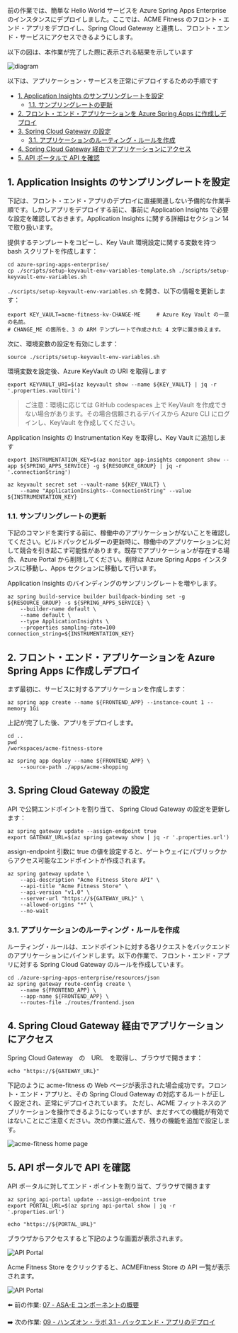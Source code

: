 前の作業では、簡単な Hello World サービスを Azure Spring Apps Enterprise のインスタンスにデプロイしました。ここでは、ACME Fitness のフロント・エンド・アプリをデプロイし、Spring Cloud Gateway と連携し、フロント・エンド・サービスにアクセスできるようにします。

以下の図は、本作業が完了した際に表示される結果を示しています

![diagram](images/frontend.png)

以下は、アプリケーション・サービスを正常にデプロイするための手順です

- [1. Application Insights のサンプリングレートを設定](#1-configure-sampling-rate-for-application-insights)
  - [1.1. サンプリングレートの更新](#11-update-sampling-rate)
- [2. フロント・エンド・アプリケーションを Azure Spring Apps に作成しデプロイ](#2-create-and-deploy-frontend-application-in-azure-spring-apps)
- [3. Spring Cloud Gateway の設定](#3-configure-spring-cloud-gateway)
  - [3.1. アプリケーションのルーティング・ルールを作成](#31-create--routing-rules-for-the-applications)
- [4. Spring Cloud Gateway 経由でアプリケーションにアクセス](#4-access-the-application-through-spring-cloud-gateway)
- [5. API ポータルで API を確認](#5-explore-the-api-using-api-portal)

## 1. Application Insights のサンプリングレートを設定

下記は、フロント・エンド・アプリのデプロイに直接関連しない予備的な作業手順です。しかしアプリをデプロイする前に、事前に Application Insights で必要な設定を確認しておきます。Application Insights に関する詳細はセクション 14 で取り扱います。

提供するテンプレートをコピーし、Key Vault 環境設定に関する変数を持つ bash スクリプトを作成します：

```shell
cd azure-spring-apps-enterprise/
cp ./scripts/setup-keyvault-env-variables-template.sh ./scripts/setup-keyvault-env-variables.sh
```

`./scripts/setup-keyvault-env-variables.sh` を開き、以下の情報を更新します：

```shell
export KEY_VAULT=acme-fitness-kv-CHANGE-ME     # Azure Key Vault の一意の名前。
# CHANGE_ME の箇所を、3 の ARM テンプレートで作成された 4 文字に置き換えます。
```

次に、環境変数の設定を有効にします：

```shell
source ./scripts/setup-keyvault-env-variables.sh
```

環境変数を設定後、Azure KeyVault の URI を取得します

```shell
export KEYVAULT_URI=$(az keyvault show --name ${KEY_VAULT} | jq -r '.properties.vaultUri')
```

> ご注意：環境に応じては GitHub codespaces 上で KeyVault を作成できない場合があります。その場合信頼されるデバイスから Azure CLI にログインし、KeyVault を作成してください。

Application Insights の Instrumentation Key を取得し、Key Vault に追加します

```shell
export INSTRUMENTATION_KEY=$(az monitor app-insights component show --app ${SPRING_APPS_SERVICE} -g ${RESOURCE_GROUP} | jq -r '.connectionString')

az keyvault secret set --vault-name ${KEY_VAULT} \
    --name "ApplicationInsights--ConnectionString" --value ${INSTRUMENTATION_KEY}
```

### 1.1. サンプリングレートの更新

下記のコマンドを実行する前に、稼働中のアプリケーションがないことを確認してください。ビルドパックビルダーの更新時に、稼働中のアプリケーションに対して競合を引き起こす可能性があります。既存でアプリケーションが存在する場合、Azure Portal から削除してください。削除は Azure Spring Apps インスタンスに移動し、Apps セクションに移動して行います。

Application Insights のバインディングのサンプリングレートを増やします。

```shell
az spring build-service builder buildpack-binding set -g ${RESOURCE_GROUP} -s ${SPRING_APPS_SERVICE} \
    --builder-name default \
    --name default \
    --type ApplicationInsights \
    --properties sampling-rate=100 connection_string=${INSTRUMENTATION_KEY}
```

## 2. フロント・エンド・アプリケーションを Azure Spring Apps に作成しデプロイ

まず最初に、サービスに対するアプリケーションを作成します：

```shell
az spring app create --name ${FRONTEND_APP} --instance-count 1 --memory 1Gi 
```

上記が完了した後、アプリをデプロイします。

```shell
cd ..
pwd 
/workspaces/acme-fitness-store

az spring app deploy --name ${FRONTEND_APP} \
    --source-path ./apps/acme-shopping 
```

## 3. Spring Cloud Gateway の設定

API で公開エンドポイントを割り当て、 Spring Cloud Gateway の設定を更新します：

```shell
az spring gateway update --assign-endpoint true
export GATEWAY_URL=$(az spring gateway show | jq -r '.properties.url')
```

assign-endpoint 引数に true の値を設定すると、ゲートウェイにパブリックからアクセス可能なエンドポイントが作成されます。

```shell
az spring gateway update \
    --api-description "Acme Fitness Store API" \
    --api-title "Acme Fitness Store" \
    --api-version "v1.0" \
    --server-url "https://${GATEWAY_URL}" \
    --allowed-origins "*" \
    --no-wait
```

### 3.1. アプリケーションのルーティング・ルールを作成

ルーティング・ルールは、エンドポイントに対する各リクエストをバックエンドのアプリケーションにバインドします。以下の作業で、フロント・エンド・アプリに対する Spring Cloud Gateway のルールを作成しています。

```shell
cd ./azure-spring-apps-enterprise/resources/json
az spring gateway route-config create \
    --name ${FRONTEND_APP} \
    --app-name ${FRONTEND_APP} \
    --routes-file ./routes/frontend.json
```

## 4. Spring Cloud Gateway 経由でアプリケーションにアクセス

Spring Cloud Gateway　の　URL　を取得し、ブラウザで開きます：

```shell
echo "https://${GATEWAY_URL}"
```

下記のように acme-fitness の Web ページが表示された場合成功です。フロント・エンド・アプリと、その Spring Cloud Gateway の対応するルートが正しく設定され、正常にデプロイされています。
ただし、ACME フィットネスのアプリケーションを操作できるようになっていますが、まだすべての機能が有効ではないことにご注意ください。次の作業に進んで、残りの機能を追加で設定します。

![acme-fitness home page](./images/acme-fitness-homepage.png)

## 5. API ポータルで API を確認

API ポータルに対してエンド・ポイントを割り当て、ブラウザで開きます

```shell
az spring api-portal update --assign-endpoint true
export PORTAL_URL=$(az spring api-portal show | jq -r '.properties.url')

echo "https://${PORTAL_URL}"
```

ブラウザからアクセスすると下記のような画面が表示されます。

![API Portal](./images/api-portal-1.png)

Acme Fitness Store をクリックすると、ACMEFitness Store の API 一覧が表示されます。

![API Portal](./images/api-portal-2.png)


⬅️ 前の作業: [07 - ASA-E コンポーネントの概要](../07-asa-e-components-overview/README.md)

➡️ 次の作業: [09 - ハンズオン・ラボ 3.1 - バックエンド・アプリのデプロイ](../09-hol-3.1-deploy-backend-apps/README.md)